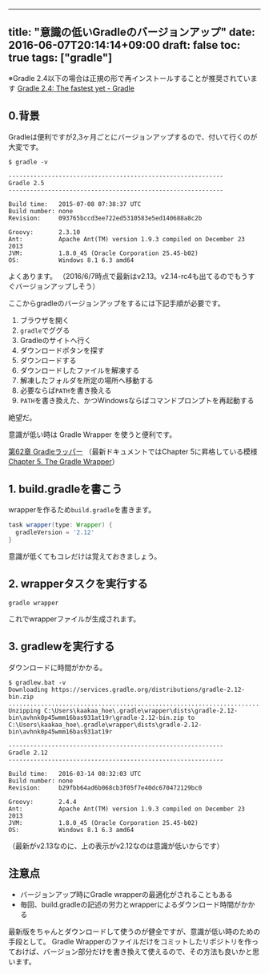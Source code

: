 
---
title: "意識の低いGradleのバージョンアップ"
date: 2016-06-07T20:14:14+09:00
draft: false
toc: true
tags: ["gradle"]
---

※Gradle 2.4以下の場合は正規の形で再インストールすることが推奨されています
[Gradle 2.4: The fastest yet - Gradle](https://gradle.org/blog/gradle-2-4-the-fastest-yet/)

## 0.背景
Gradleは便利ですが2,3ヶ月ごとにバージョンアップするので、付いて行くのが大変です。

```
$ gradle -v

------------------------------------------------------------
Gradle 2.5
------------------------------------------------------------

Build time:   2015-07-08 07:38:37 UTC
Build number: none
Revision:     093765bccd3ee722ed5310583e5ed140688a8c2b

Groovy:       2.3.10
Ant:          Apache Ant(TM) version 1.9.3 compiled on December 23 2013
JVM:          1.8.0_45 (Oracle Corporation 25.45-b02)
OS:           Windows 8.1 6.3 amd64
```

よくあります。
（2016/6/7時点で最新はv2.13。v2.14-rc4も出てるのでもうすぐバージョンアップしそう）

ここからgradleのバージョンアップをするには下記手順が必要です。

1. ブラウザを開く
2. `gradle`でググる
3. Gradleのサイトへ行く
3. ダウンロードボタンを探す
4. ダウンロードする
5. ダウンロードしたファイルを解凍する
6. 解凍したフォルダを所定の場所へ移動する
7. 必要ならば`PATH`を書き換える
8. `PATH`を書き換えた、かつWindowsならばコマンドプロンプトを再起動する

絶望だ。

意識が低い時は Gradle Wrapper を使うと便利です。

[第62章 Gradleラッパー](http://gradle.monochromeroad.com/docs/userguide/gradle_wrapper.html)
（最新ドキュメントではChapter 5に昇格している模様 [Chapter 5. The Gradle Wrapper](https://docs.gradle.org/current/userguide/gradle_wrapper.html)）


## 1. build.gradleを書こう

wrapperを作るため`build.gradle`を書きます。

```groovy
task wrapper(type: Wrapper) {
  gradleVersion = '2.12'
}
```

意識が低くてもコレだけは覚えておきましょう。

## 2. wrapperタスクを実行する

```
gradle wrapper
```

これでwrapperファイルが生成されます。

## 3. gradlewを実行する

ダウンロードに時間がかかる。

```
$ gradlew.bat -v
Downloading https://services.gradle.org/distributions/gradle-2.12-bin.zip
............................................................................................................................................................................................................................................................................................................................................................................................................................................................................................................................................................................................................................................................................................................................................................................................................................................................................................................................................................................................................................................................................................................................................................................................................................................................................................................................................................................................................................................................................................................................................................................................................................................................................................................................................................................................................................................................................................................................................................................................................................................................................................................................................................................................................................................................................................................................................................................................................................................
Unzipping C:\Users\kaakaa_hoe\.gradle\wrapper\dists\gradle-2.12-bin\avhnk0p45wmm16bas931at19r\gradle-2.12-bin.zip to C:\Users\kaakaa_hoe\.gradle\wrapper\dists\gradle-2.12-bin\avhnk0p45wmm16bas931at19r

------------------------------------------------------------
Gradle 2.12
------------------------------------------------------------

Build time:   2016-03-14 08:32:03 UTC
Build number: none
Revision:     b29fbb64ad6b068cb3f05f7e40dc670472129bc0

Groovy:       2.4.4
Ant:          Apache Ant(TM) version 1.9.3 compiled on December 23 2013
JVM:          1.8.0_45 (Oracle Corporation 25.45-b02)
OS:           Windows 8.1 6.3 amd64
```

（最新がv2.13なのに、上の表示がv2.12なのは意識が低いからです）

## 注意点

* バージョンアップ時にGradle wrapperの最適化がされることもある
* 毎回、build.gradleの記述の労力とwrapperによるダウンロード時間がかかる

最新版をちゃんとダウンロードして使うのが健全ですが、意識が低い時のための手段として。
Gradle Wrapperのファイルだけをコミットしたリポジトリを作っておけば、バージョン部分だけを書き換えて使えるので、その方法も良いかと思います。

